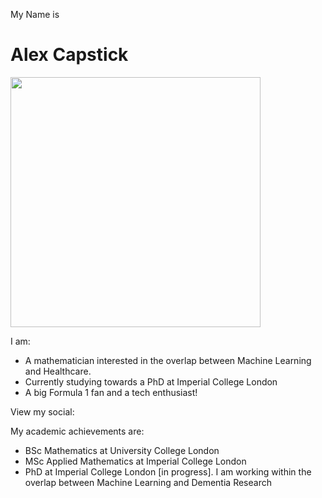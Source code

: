 My Name is

# Alex Capstick


<img src="https://github.com/alexcapstick/alexcapstick/blob/main/pictures/IMG_6241_cropped.jpg" width="400" >

I am:

- A mathematician interested in the overlap between Machine Learning and Healthcare.
- Currently studying towards a PhD at Imperial College London
- A big Formula 1 fan and a tech enthusiast!


View my social:





My academic achievements are:

- BSc Mathematics at University College London
- MSc Applied Mathematics at Imperial College London
- PhD at Imperial College London [in progress]. I am working within the overlap between Machine Learning and Dementia Research
